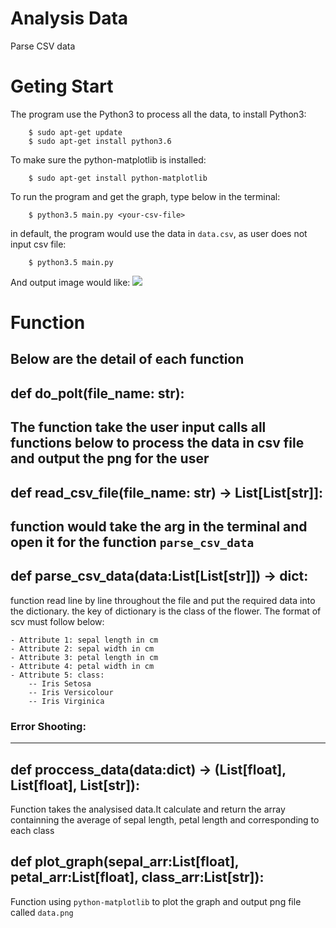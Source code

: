 

# Analysis Data
Parse CSV data


# Geting Start

The program use the Python3 to process all the data, to install Python3:
```
	$ sudo apt-get update
	$ sudo apt-get install python3.6
```

To make sure the python-matplotlib is installed:
```
	$ sudo apt-get install python-matplotlib
```

To run the program and get the graph, type below in the terminal:
```
	$ python3.5 main.py <your-csv-file>
```

in default, the program would use the data in `data.csv`, as user does not input csv file:
```
	$ python3.5 main.py
```
And output image would like:
<img src="https://github.com/colorzzr/indoc_research/image/sample.png" />


# Function

Below are the detail of each function
---

## def do_polt(file_name: str):

The function take the user input calls all functions below to process the data in csv file and output the png for the user
---

## def read_csv_file(file_name: str) -> List[List[str]]:

function would take the arg in the terminal and open it for the function `parse_csv_data`
---

## def parse_csv_data(data:List[List[str]]) -> dict:

function read line by line throughout the file and put the required data into the dictionary. the key of dictionary is the class of the flower. The format of scv must follow below:

	- Attribute 1: sepal length in cm
	- Attribute 2: sepal width in cm
	- Attribute 3: petal length in cm
	- Attribute 4: petal width in cm
	- Attribute 5: class:
		-- Iris Setosa
      	-- Iris Versicolour
      	-- Iris Virginica

### Error Shooting:
---


## def proccess_data(data:dict) -> (List[float], List[float], List[str]):

Function takes the analysised data.It calculate and return the array containning the average of sepal length, petal length and corresponding to each class

## def plot_graph(sepal_arr:List[float], petal_arr:List[float], class_arr:List[str]):

Function using `python-matplotlib` to plot the graph and output png file called `data.png`








